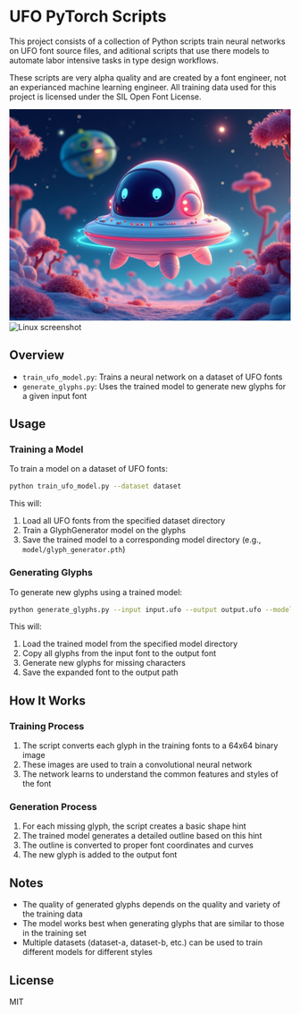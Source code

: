 # UFO PyTorch Scripts

This project consists of a collection of Python scripts train neural networks on UFO font source files, and aditional scripts that use there models to automate labor intensive tasks in type design workflows.

These scripts are very alpha quality and are created by a font engineer, not an experianced machine learning engineer. All training data used for this project is licensed under the SIL Open Font License.

<img src="documentation/flux-images/lil-ufo-001.jpeg" alt="Lil UFO"/>
<img src="documentation/flux-images/2024-10-28-174755_3840x2160_scrot.png" alt="Linux screenshot"/>

## Overview

- `train_ufo_model.py`: Trains a neural network on a dataset of UFO fonts
- `generate_glyphs.py`: Uses the trained model to generate new glyphs for a given input font

## Usage

### Training a Model

To train a model on a dataset of UFO fonts:
```bash
python train_ufo_model.py --dataset dataset
```

This will:
1. Load all UFO fonts from the specified dataset directory
2. Train a GlyphGenerator model on the glyphs
3. Save the trained model to a corresponding model directory (e.g., `model/glyph_generator.pth`)

### Generating Glyphs

To generate new glyphs using a trained model:
```bash
python generate_glyphs.py --input input.ufo --output output.ufo --model model
```

This will:
1. Load the trained model from the specified model directory
2. Copy all glyphs from the input font to the output font
3. Generate new glyphs for missing characters
4. Save the expanded font to the output path

## How It Works

### Training Process

1. The script converts each glyph in the training fonts to a 64x64 binary image
2. These images are used to train a convolutional neural network
3. The network learns to understand the common features and styles of the font

### Generation Process

1. For each missing glyph, the script creates a basic shape hint
2. The trained model generates a detailed outline based on this hint
3. The outline is converted to proper font coordinates and curves
4. The new glyph is added to the output font

## Notes

- The quality of generated glyphs depends on the quality and variety of the training data
- The model works best when generating glyphs that are similar to those in the training set
- Multiple datasets (dataset-a, dataset-b, etc.) can be used to train different models for different styles

## License

MIT

